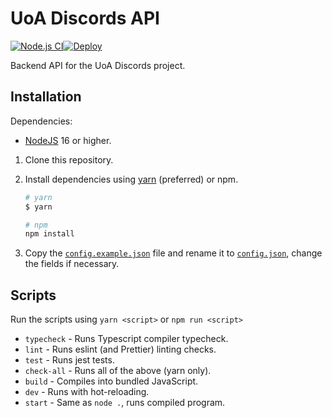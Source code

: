 # UoA Discords API

[![Node.js CI](https://github.com/UoA-Discords/uoa-discords-api/actions/workflows/node.js.yml/badge.svg)](https://github.com/UoA-Discords/uoa-discords-api/actions/workflows/node.js.yml)[![Deploy](https://github.com/UoA-Discords/uoa-discords-api/actions/workflows/deploy.yml/badge.svg)](https://github.com/UoA-Discords/uoa-discords-api/actions/workflows/deploy.yml)

Backend API for the UoA Discords project.

## Installation

Dependencies:

-   [NodeJS](https://nodejs.org/en/) 16 or higher.

1. Clone this repository.
2. Install dependencies using [yarn](https://yarnpkg.com/) (preferred) or npm.

    ```sh
    # yarn
    $ yarn

    # npm
    npm install
    ```

3. Copy the [`config.example.json`](./config.example.json) file and rename it to [`config.json`](./config.json), change the fields if necessary.

## Scripts

Run the scripts using `yarn <script>` or `npm run <script>`

-   `typecheck` - Runs Typescript compiler typecheck.
-   `lint` - Runs eslint (and Prettier) linting checks.
-   `test` - Runs jest tests.
-   `check-all` - Runs all of the above (yarn only).
-   `build` - Compiles into bundled JavaScript.
-   `dev` - Runs with hot-reloading.
-   `start` - Same as `node .`, runs compiled program.
